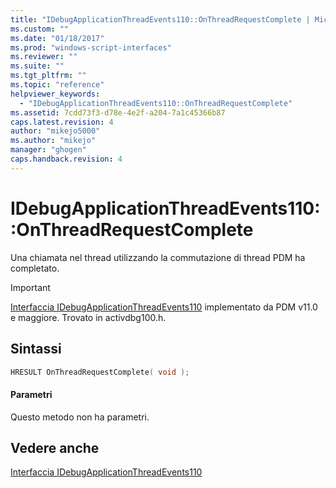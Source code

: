 ```yaml
---
title: "IDebugApplicationThreadEvents110::OnThreadRequestComplete | Microsoft Docs"
ms.custom: ""
ms.date: "01/18/2017"
ms.prod: "windows-script-interfaces"
ms.reviewer: ""
ms.suite: ""
ms.tgt_pltfrm: ""
ms.topic: "reference"
helpviewer_keywords: 
  - "IDebugApplicationThreadEvents110::OnThreadRequestComplete"
ms.assetid: 7cdd73f3-d78e-4e2f-a204-7a1c45366b87
caps.latest.revision: 4
author: "mikejo5000"
ms.author: "mikejo"
manager: "ghogen"
caps.handback.revision: 4
---
```

# IDebugApplicationThreadEvents110::OnThreadRequestComplete
Una chiamata nel thread utilizzando la commutazione di thread PDM ha completato.  
  
> [!IMPORTANT]
>  [Interfaccia IDebugApplicationThreadEvents110](../../winscript/reference/idebugapplicationthreadevents110-interface.md) implementato da PDM v11.0 e maggiore.  Trovato in activdbg100.h.  
  
## Sintassi  
  
```cpp  
HRESULT OnThreadRequestComplete( void );  
```  
  
#### Parametri  
 Questo metodo non ha parametri.  
  
## Vedere anche  
 [Interfaccia IDebugApplicationThreadEvents110](../../winscript/reference/idebugapplicationthreadevents110-interface.md)